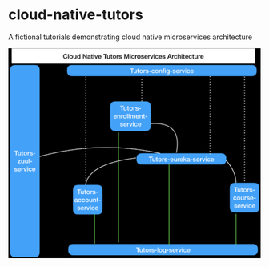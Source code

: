 # cloud-native-tutors
A fictional tutorials demonstrating cloud native microservices architecture

![Screenshot](docs/microservices-architecture.png)
